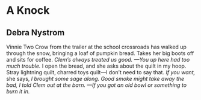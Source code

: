 # A Knock
## Debra Nystrom
Vinnie Two Crow from the trailer at the school crossroads
has walked up through the snow, bringing a loaf
of pumpkin bread. Takes her big boots off
and sits for coffee. _Clem’s always treated us good._
 _—You up here had too much trouble._ I open the bread,
and she asks about the quilt in my hoop. Stray
lightning quilt, charred toys quilt—I don’t need to say
that. _If you want,_ she says, _I brought some sage along. Good_
 _smoke might take away the bad, I told Clem out at the barn._
 _—If you got an old bowl or something to burn it in._